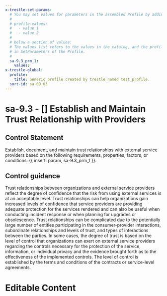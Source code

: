 ```yaml
---
x-trestle-set-params:
  # You may set values for parameters in the assembled Profile by adding
  #
  # profile-values:
  #   - value 1
  #   - value 2
  #
  # below a section of values:
  # The values list refers to the values in the catalog, and the profile-values represent values
  # in SetParameters of the Profile.
  #
  sa-9.3_prm_1:
    values:
x-trestle-global:
  profile:
    title: Generic profile created by trestle named test_profile.
  sort-id: sa-09.03
---
```


# sa-9.3 - \[\] Establish and Maintain Trust Relationship with Providers

## Control Statement

Establish, document, and maintain trust relationships with external service providers based on the following requirements, properties, factors, or conditions: {{ insert: param, sa-9.3_prm_1 }}.

## Control guidance

Trust relationships between organizations and external service providers reflect the degree of confidence that the risk from using external services is at an acceptable level. Trust relationships can help organizations gain increased levels of confidence that service providers are providing adequate protection for the services rendered and can also be useful when conducting incident response or when planning for upgrades or obsolescence. Trust relationships can be complicated due to the potentially large number of entities participating in the consumer-provider interactions, subordinate relationships and levels of trust, and types of interactions between the parties. In some cases, the degree of trust is based on the level of control that organizations can exert on external service providers regarding the controls necessary for the protection of the service, information, or individual privacy and the evidence brought forth as to the effectiveness of the implemented controls. The level of control is established by the terms and conditions of the contracts or service-level agreements.

# Editable Content

<!-- Make additions and edits below -->
<!-- The above represents the contents of the control as received by the profile, prior to additions. -->
<!-- If the profile makes additions to the control, they will appear below. -->
<!-- The above markdown may not be edited but you may edit the content below, and/or introduce new additions to be made by the profile. -->
<!-- If there is a yaml header at the top, parameter values may be edited. Use --set-parameters to incorporate the changes during assembly. -->
<!-- The content here will then replace what is in the profile for this control, after running profile-assemble. -->
<!-- The current profile has no added parts for this control, but you may add new ones here. -->
<!-- Each addition must have a heading either of the form ## Control my_addition_name -->
<!-- or ## Part a. (where the a. refers to one of the control statement labels.) -->
<!-- "## Control" parts are new parts added after the statement part. -->
<!-- "## Part" parts are new parts added into the top-level statement part with that label. -->
<!-- Subparts may be added with nested hash levels of the form ### My Subpart Name -->
<!-- underneath the parent ## Control or ## Part being added -->
<!-- See https://ibm.github.io/compliance-trestle/tutorials/ssp_profile_catalog_authoring/ssp_profile_catalog_authoring for guidance. -->
